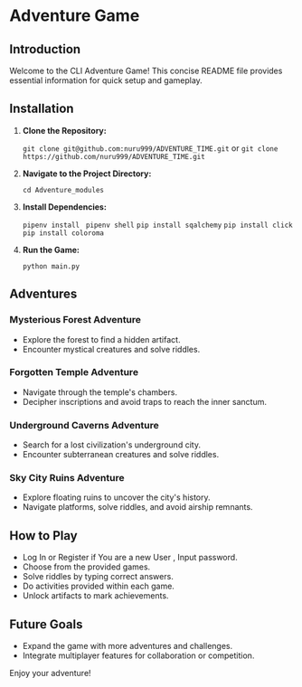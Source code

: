 #  Adventure Game

## Introduction

Welcome to the CLI Adventure Game! This concise README file provides essential information for quick setup and gameplay.

## Installation

1.  **Clone the Repository:**
    
    
    `git clone git@github.com:nuru999/ADVENTURE_TIME.git` 
    or 
    `git clone https://github.com/nuru999/ADVENTURE_TIME.git`
2.  **Navigate to the Project Directory:**
    
    
    `cd Adventure_modules` 
    
3.  **Install Dependencies:**
    
    `pipenv install ` 
    `pipenv shell`
   `pip install sqalchemy`
   `pip install click`
   `pip install coloroma`
    
4.  **Run the Game:**
    
  
    `python main.py` 
    

## Adventures

### Mysterious Forest Adventure

-   Explore the forest to find a hidden artifact.
-   Encounter mystical creatures and solve riddles.

### Forgotten Temple Adventure

-   Navigate through the temple's chambers.
-   Decipher inscriptions and avoid traps to reach the inner sanctum.

### Underground Caverns Adventure

-   Search for a lost civilization's underground city.
-   Encounter subterranean creatures and solve riddles.

### Sky City Ruins Adventure

-   Explore floating ruins to uncover the city's history.
-   Navigate platforms, solve riddles, and avoid airship remnants.

## How to Play

-   Log In or Register if You are a new User , Input password.
- Choose from the provided games.
-   Solve riddles by typing correct answers.
-   Do activities provided within each game.
-   Unlock artifacts to mark achievements.

## Future Goals

-   Expand the game with more adventures and challenges.
-   Integrate multiplayer features for collaboration or competition.

Enjoy your adventure!